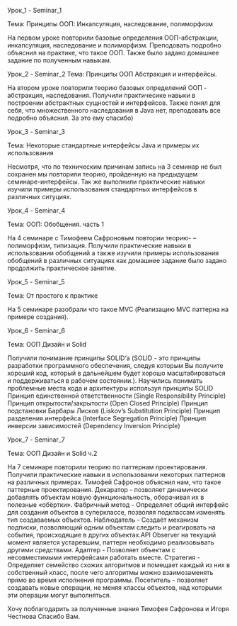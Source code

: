 Урок_1 - Seminar_1

Тема: Принципы ООП: Инкапсуляция, наследование, полиморфизм

На первом уроке повторили базовые определения ООП-абстракции, инкапсуляция, наследование и полиморфизм. Преподовать подробно объяснил на практике, что такое ООП. Также было задано домашнее задание по полученным навыкам.

Урок_2 - Seminar_2
Тема: Принципы ООП Абстракция и интерфейсы.

На втором уроке повторили теорию базовых определений ООП - абстракция, наследования. Получили практичесике навыки в построении абстрактных сущностей и интерфейсов. Также понял для себя, что множественного наследования в Java нет, преподовать все подробно объяснил. За это ему спасибо)

Урок_3 - Seminar_3

Тема: Некоторые стандартные интерфейсы Java и примеры их использования

Несмотря, что по техническим причинам запись на 3 семинар не был сохранен мы повторили теорию, пройденную на предыдущем семинаре-интерфейсы. Так же выполнили практические навыки изучили примеры использования стандартных интерфейсов в различных ситуциях.

Урок_4 - Seminar_4


Тема: ООП: Обобщения. часть 1

На 4 семинаре с Тимофеем Сафроновым повтории теорию- – полиморфизм, типизация. Получили практические навыки в использовании обобщений а также изучили примеры использования обобщений в различных ситуациях как домашнее задание было задано продолжить практическое занятие.

Урок_5 - Seminar_5

Тема:  От простого к практике

На 5 семинаре разобрали что такое MVC (Реализацию MVC паттерна на примере создания).

Урок_6 - Seminar_6

Тема:  ООП Дизайн и Solid

Получили понимание принципы SOLID’а
(SOLID - это принципы разработки программного обеспечения, следуя которым Вы получите хороший код, который в дальнейшем будет хорошо масштабироваться и поддерживаться в рабочем состоянии.). Научились понимать проблемные места кода и архитектуры используя принципы SOLID
Принцип единственной ответственности (Single Responsibility Principle)
Принцип открытости/закрытости (Open Closed Principle)
Принцип подстановки Барбары Лисков (Liskov’s Substitution Principle)
Принцип разделения интерфейса (Interface Segregation Principle)
Принцип инверсии зависимостей (Dependency Inversion Principle)

Урок_7 - Seminar_7

Тема:  ООП Дизайн и Solid ч.2

На 7 семинаре повторили теорию по паттернам проектирования. Получили практические навыки в использовании некоторых паттернов на различных примерах. Тимофей Сафронов объяснил нам, что такое паттерные проектирования.
Декаратор - позволяет динамически добавлять объектам новую функциональность, оборачивая их в полезные «обёртки».
Фабричный метод - Определяет общий интерфейс для создания объектов в суперклассе, позволяя подклассам изменять тип создаваемых объектов.
Наблюдатель - Создаёт механизм подписки, позволяющий одним объектам следить и реагировать на события, происходящие в других объектах.API Observer на текущий момент является устаревшим, паттерн необходимо реализовывать другими средствами.
Адаптер - Позволяет объектам с несовместимыми интерфейсами работать вместе.
Стратегия - Определяет семейство схожих алгоритмов и помещает каждый из них в собственный класс, после чего алгоритмы можно взаимозаменять прямо во время исполнения программы.
Посетитель - позволяет создавать новые операции, не меняя классы объектов, над которыми эти операции могут выполняться.

Хочу поблагодарить за полученные знания Тимофея Сафронова и Игоря Честнова Спасибо Вам.



